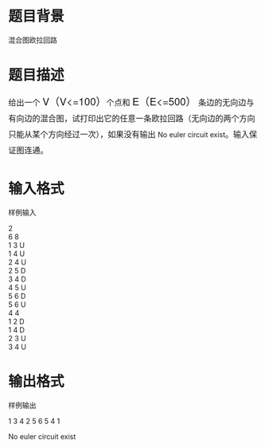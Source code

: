 # 

 
 # 题目背景 
<p>混合图欧拉回路</p> 

 
 # 题目描述 
<p><span style="font-family: 'Helvetica Neue', Arial, 'Hiragino Sans GB', 'Microsoft YaHei', sans-serif; font-size: 16px; line-height: 32px; background-color: rgb(253, 253, 253);">给出一个&nbsp;</span><span style="font-family: 'Helvetica Neue', Arial, 'Hiragino Sans GB', 'Microsoft YaHei', sans-serif; background-color: rgb(253, 253, 253); font-size: 20.8px; line-height: normal; white-space: nowrap;">V（V&lt;=100）</span><span style="font-family: 'Helvetica Neue', Arial, 'Hiragino Sans GB', 'Microsoft YaHei', sans-serif; font-size: 16px; line-height: 32px; background-color: rgb(253, 253, 253);">个点和&nbsp;</span><span style="font-family: 'Helvetica Neue', Arial, 'Hiragino Sans GB', 'Microsoft YaHei', sans-serif; background-color: rgb(253, 253, 253); font-size: 20.8px; line-height: normal; white-space: nowrap;">E（E&lt;=500）</span><span style="font-family: 'Helvetica Neue', Arial, 'Hiragino Sans GB', 'Microsoft YaHei', sans-serif; font-size: 16px; line-height: 32px; background-color: rgb(253, 253, 253);">&nbsp;条边的无向边与有向边的混合图，试打印出它的任意一条欧拉回路（无向边的两个方向只能从某个方向经过一次），如果没有输出&nbsp;</span>No&nbsp;euler&nbsp;circuit&nbsp;exist<span style="font-family: 'Helvetica Neue', Arial, 'Hiragino Sans GB', 'Microsoft YaHei', sans-serif; font-size: 16px; line-height: 32px; background-color: rgb(253, 253, 253);">。输入保证图连通。</span></p> 

 
 # 输入格式 
<p>样例输入</p>

<p>2<br />
6&nbsp;8<br />
1&nbsp;3&nbsp;U<br />
1&nbsp;4&nbsp;U<br />
2&nbsp;4&nbsp;U<br />
2&nbsp;5&nbsp;D<br />
3&nbsp;4&nbsp;D<br />
4&nbsp;5&nbsp;U<br />
5&nbsp;6&nbsp;D<br />
5&nbsp;6&nbsp;U<br />
4&nbsp;4<br />
1&nbsp;2&nbsp;D<br />
1&nbsp;4&nbsp;D<br />
2&nbsp;3&nbsp;U<br />
3&nbsp;4&nbsp;U</p> 

 
 # 输出格式 
<p>样例输出</p>

<p>1&nbsp;3&nbsp;4&nbsp;2&nbsp;5&nbsp;6&nbsp;5&nbsp;4&nbsp;1</p>

<p>No&nbsp;euler&nbsp;circuit&nbsp;exist</p> 
